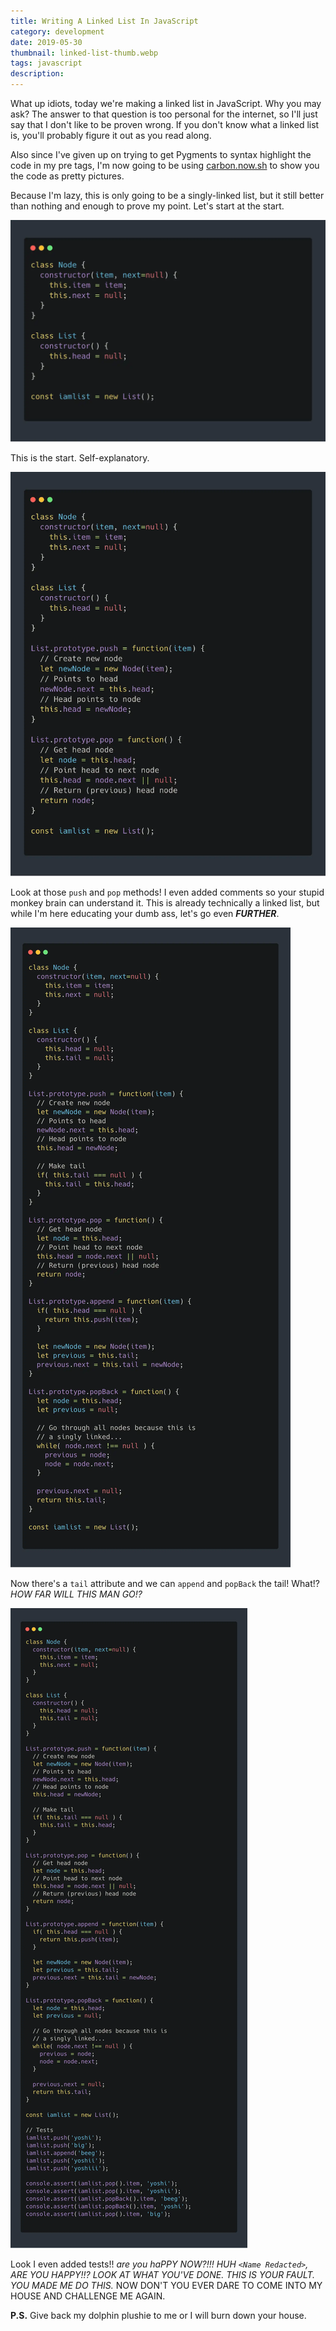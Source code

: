 ```yaml
---
title: Writing A Linked List In JavaScript
category: development
date: 2019-05-30
thumbnail: linked-list-thumb.webp
tags: javascript
description:
---
```


What up idiots, today we're making a linked list in JavaScript. Why you may
ask? The answer to that question is too personal for the internet, so I'll
just say that I don't like to be proven wrong. If you don't know what a linked
list is, you'll probably figure it out as you read along.

Also since I've given up on trying to get Pygments to syntax highlight the
code in my pre tags, I'm now going to be using [carbon.now.sh][] to show you
the code as pretty pictures.

[carbon.now.sh]: https://carbon.now.sh

Because I'm lazy, this is only going to be a singly-linked list, but it still
better than nothing and enough to prove my point. Let's start at the start.

![linkedlist](/website/article/static/img/linked-list1.webp)

This is the start. Self-explanatory.

![linkedlist](/website/article/static/img/linked-list2.webp)

Look at those `push` and `pop` methods! I even added comments so your stupid
monkey brain can understand it. This is already technically a linked list, but
while I'm here educating your dumb ass, let's go even ***FURTHER***.

![linkedlist](/website/article/static/img/linked-list3.webp)

Now there's a `tail` attribute and we can `append` and `popBack` the tail!
What!? *HOW FAR WILL THIS MAN GO!?*

![linkedlist](/website/article/static/img/linked-list4.webp)

Look I even added tests!! *are you haPPY NOW?!!! **HUH `<Name Redacted>`, ARE YOU
HAPPY!!?* LOOK AT WHAT YOU'VE DONE. THIS IS YOUR FAULT. YOU MADE ME DO THIS.**
NOW DON'T YOU EVER DARE TO COME INTO MY HOUSE AND CHALLENGE ME AGAIN.

**P.S.** Give back my dolphin plushie to me or I will burn down your house.
